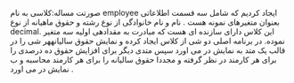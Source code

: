 صورتت مساله:کلاسی به نام employee ایجاد کردیم که شامل سه قسمت اطلاعاتی بعنوان متغیرهای نمونه هست .
نام و نام خانوادگی از نوع رشته و حقوق ماهیانه از نوع decimal.
این کلاس دارای سازنده ای هست که مبادرت به مقدادهی اولیه سه متغیر نموده.
در برنامه اصلی دو شی از کلاس ایجاد کرده و نمایش حقوق سالیانههر شی را در قالب یک متد به نمایش در می اورد
سپس متدی دیگر برای افزایش حقوق ده درصدی را برای هر کارمند در نظر گرفته و مجددا حقوق سالیانه را برای هر کارمند محاسبه و ب نمایش در می اورد
.